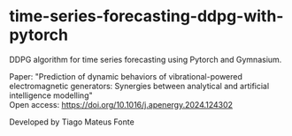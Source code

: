 # time-series-forecasting-ddpg-with-pytorch

DDPG algorithm for time series forecasting using Pytorch and Gymnasium.

Paper: "Prediction of dynamic behaviors of vibrational-powered electromagnetic generators: Synergies between analytical and artificial intelligence modelling" <br />
Open access: https://doi.org/10.1016/j.apenergy.2024.124302

Developed by Tiago Mateus Fonte
